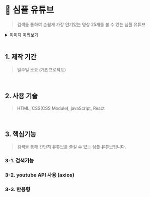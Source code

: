 # :pushpin: 심플 유튜브
>검색을 통하여 손쉽게 가장 인기있는 영상 25개를 볼 수 있는 심플 유튜브

<details>
<summary>이미지 미리보기</summary>
<div markdown="1">

<img src="https://user-images.githubusercontent.com/90510192/178559428-86f313bc-8e24-4456-a226-b0a245766529.png" > 
<img src="https://user-images.githubusercontent.com/90510192/178559419-8a9b07d1-54c7-4555-b0c6-91a5e7d8be80.png" >



</div>
</details>


<br />

## 1. 제작 기간 
>일주일 소요 (개인프로젝트)

<br />

## 2. 사용 기술
>HTML, CSS(CSS Module), javaScript, React

<br />

## 3. 핵심기능 
>검색을 통해 간단히 유튜브를 즐길 수 있는 심플 유튜브입니다. <br />

### 3-1. 검색기능

### 3-2. youtube API 사용 (axios)

### 3-3. 반응형

<br />

